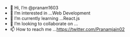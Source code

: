 - 👋 Hi, I’m @pranam1603
- 👀 I’m interested in ...Web Development
- 🌱 I’m currently learning ...React.js
- 💞️ I’m looking to collaborate on ...
- 📫 How to reach me ...https://twitter.com/Pranamjain02

<!---
pranam1603/pranam1603 is a ✨ special ✨ repository because its `README.md` (this file) appears on your GitHub profile.
You can click the Preview link to take a look at your changes.
--->
